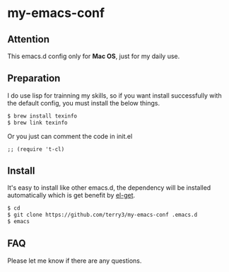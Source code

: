 my-emacs-conf
=============

## Attention
This emacs.d config only for **Mac OS**, just for my daily use.

## Preparation
I do use lisp for trainning my skills, so if you want install successfully with the default config, you must install the below things.
```bash
$ brew install texinfo
$ brew link texinfo
```
Or you just can comment the code in init.el
```Emacs-Lisp
;; (require 't-cl)
```

## Install
It's easy to install like other emacs.d, the dependency will be installed automatically which is get benefit by [el-get](https://github.com/dimitri/el-get).
```bash
$ cd
$ git clone https://github.com/terry3/my-emacs-conf .emacs.d
$ emacs
```

## FAQ
Please let me know if there are any questions.


